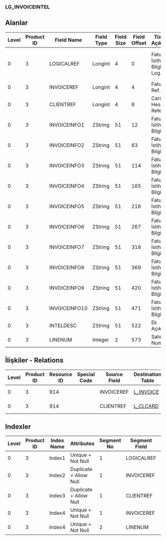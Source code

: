 ### LG_INVOICEINTEL

## Alanlar

**Level**|**Product ID**|**Field Name**|**Field Type**|**Field Size**|**Field Offset**|**Türkçe Açıklama**|**Expression**
-----|-----|-----|-----|-----|-----|-----|-----
0|3|LOGICALREF|Longint|4|0|Fatura İstihbarat Bilgisi Log. Ref.|Invoice Additional Note Logical Reference
0|3|INVOICEREF|Longint|4|4|Fatura Ref.|Invoice Reference
0|3|CLIENTREF|Longint|4|8|Cari Hesap Referansı|AR/AP Reference
0|3|INVOICEINFO1|ZString|51|12|Fatura İstihbarat Bilgisi 1|Invoice Additional Note 1
0|3|INVOICEINFO2|ZString|51|63|Fatura İstihbarat Bilgisi 2|Invoice Additional Note 2
0|3|INVOICEINFO3|ZString|51|114|Fatura İstihbarat Bilgisi 3|Invoice Additional Note 3
0|3|INVOICEINFO4|ZString|51|165|Fatura İstihbarat Bilgisi 4|Invoice Additional Note 4
0|3|INVOICEINFO5|ZString|51|216|Fatura İstihbarat Bilgisi 5|Invoice Additional Note 5
0|3|INVOICEINFO6|ZString|51|267|Fatura İstihbarat Bilgisi 6|Invoice Additional Note 6
0|3|INVOICEINFO7|ZString|51|318|Fatura İstihbarat Bilgisi 7|Invoice Additional Note 7
0|3|INVOICEINFO8|ZString|51|369|Fatura İstihbarat Bilgisi 8|Invoice Additional Note 8
0|3|INVOICEINFO9|ZString|51|420|Fatura İstihbarat Bilgisi 9|Invoice Additional Note 9
0|3|INVOICEINFO10|ZString|51|471|Fatura İstihbarat Bilgisi 10|Invoice Additional Note 10
0|3|INTELDESC|ZString|51|522|Ek Açıklama|Additional Description
0|3|LINENUM|Integer|2|573|Satır Numarası|Line Number

## İlişkiler - Relations
**Level**|**Product ID**|**Resource ID**|**Special Code**|**Source Field**|**Destination Table**|**Destination Field**|**Relation Type**|**Extra Condition**
-----|-----|-----|-----|-----|-----|-----|-----|-----
0|3|914||INVOICEREF|[L_INVOICE](../L_INVOICE "L_INVOICE")|LOGICALREF|one-to-one|
0|3|914||CLIENTREF|[L_CLCARD](../L_CLCARD "L_CLCARD")|LOGICALREF|one-to-one|

## Indexler
**Level**|**Product ID**|**Index Name**|**Attributes**|**Segment No**|**Segment Field**|**Sense**
-----|-----|-----|-----|-----|-----|-----
0|3|Index1|Unique + Not Null|1|LOGICALREF|Ascending
0|3|Index2|Duplicate + Allow Null|1|INVOICEREF|Ascending
0|3|Index3|Duplicate + Allow Null|1|CLIENTREF|Ascending
0|3|Index4|Unique + Not Null|1|INVOICEREF|Ascending
0|3|Index4|Unique + Not Null|2|LINENUM|Ascending
